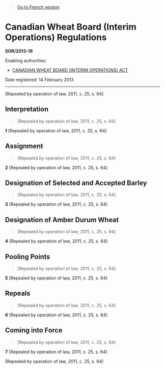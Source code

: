> [Go to French version](/fr/Règlements/Décrets,%20ordonnances%20et%20règlements%20statutaires/2013/19.md)

# Canadian Wheat Board (Interim Operations) Regulations

**SOR/2013-19**

Enabling authorities: 
- [CANADIAN WHEAT BOARD (INTERIM OPERATIONS) ACT](/en/Acts/Statutes%20of%20Canada/2011/c.%2025,%20s.%2014.md)

Date registered: 14 February 2013

----------


[Repealed by operation of law, 2011, c. 25, s. 64]



## Interpretation
> [Repealed by operation of law, 2011, c. 25, s. 64]



**1** [Repealed by operation of law, 2011, c. 25, s. 64]




## Assignment
> [Repealed by operation of law, 2011, c. 25, s. 64]



**2** [Repealed by operation of law, 2011, c. 25, s. 64]




## Designation of Selected and Accepted Barley
> [Repealed by operation of law, 2011, c. 25, s. 64]



**3** [Repealed by operation of law, 2011, c. 25, s. 64]




## Designation of Amber Durum Wheat
> [Repealed by operation of law, 2011, c. 25, s. 64]



**4** [Repealed by operation of law, 2011, c. 25, s. 64]




## Pooling Points
> [Repealed by operation of law, 2011, c. 25, s. 64]



**5** [Repealed by operation of law, 2011, c. 25, s. 64]




## Repeals
> [Repealed by operation of law, 2011, c. 25, s. 64]



**6** [Repealed by operation of law, 2011, c. 25, s. 64]




## Coming into Force
> [Repealed by operation of law, 2011, c. 25, s. 64]



**7** [Repealed by operation of law, 2011, c. 25, s. 64]


[Repealed by operation of law, 2011, c. 25, s. 64]


